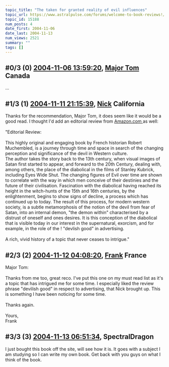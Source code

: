 ```yaml
---
topic_title: "The taken for granted reality of evil influences"
topic_url: https://www.astralpulse.com/forums/welcome-to-book-reviews!/the-taken-for-granted-reality-of-evil-influences
topic_id: 15188
num_posts: 4
date_first: 2004-11-06
date_last: 2004-11-13
num_views: 2521
summary: ""
tags: []
---
```


## \#0/3 (0) [2004-11-06 13:59:20](https://www.astralpulse.com/forums/index.php?msg=132701), [Major Tom](https://www.astralpulse.com/forums/profile/?u=1075) Canada ##
<section>
...
</section>

## \#1/3 (1) [2004-11-11 21:15:39](https://www.astralpulse.com/forums/index.php?msg=133377), [Nick](https://www.astralpulse.com/forums/profile/?u=2080) California ##
<section>
Thanks for the recommendation, Major Tom, it does seem like it would be a good read. I thought I'd add an editorial review from
<a class="bbc_link" href="https://www.astralpulse.com/forums///amazon.com" rel="noopener" target="_blank">
 Amazon.com
</a>
as well:
<br>
<br>
"Editorial Review:
<br>
<br>
This highly original and engaging book by French historian Robert Muchembled, is a journey through time and space in search of the changing perception and significance of the devil in Western culture.
<br>
The author takes the story back to the 13th century, when visual images of Satan first started to appear, and forward to the 20th Century, dealing with, among others, the place of the diabolical in the films of Stanley Kubrick, including Eyes Wide Shut. The changing figures of Evil over time are shown to correlate with the way in which men conceive of their destinies and the future of their civilisation. Fascination with the diabolical having reached its height in the witch-hunts of the 15th and 16th centuries, by the enlightenment, begins to show signs of decline, a process which has continued up to today. The result of this process, for modern western society, is a subtle metamorphosis of the notion of the devil from fear of Satan, into an internal demon, "the demon within" characterised by a distrust of oneself and ones desires. It is this conception of the diabolical that is visible today in our interest in the supernatural, exorcism, and for example, in the role of the ! "devlish good" in advertising.
<br>
<br>
A rich, vivid history of a topic that never ceases to intrigue."
</section>

## \#2/3 (2) [2004-11-12 04:08:20](https://www.astralpulse.com/forums/index.php?msg=133403), [Frank](https://www.astralpulse.com/forums/profile/?u=359) France ##
<section>
Major Tom:
<br>
<br>
Thanks from me too, great reco. I've put this one on my must read list as it's a topic that has intrigued me for some time. I especially liked the review phrase "devilish good" in respect to advertising, that Nick brought up. This is something I have been noticing for some time.
<br>
<br>
Thanks again.
<br>
<br>
Yours,
<br>
Frank
</section>

## \#3/3 (3) [2004-11-13 06:51:34](https://www.astralpulse.com/forums/index.php?msg=133544), SpectralDragon  ##
<section>
I just bought this book off the site, will see how it is. It goes with a subject I am studying so I can write my own book. Get back with you guys on what I think of the book.
</section>